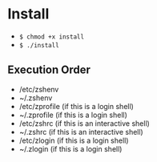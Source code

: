 # Install

* `$ chmod +x install`
* `$ ./install`

## Execution Order

* /etc/zshenv
* ~/.zshenv
* /etc/zprofile (if this is a login shell)
* ~/.zprofile (if this is a login shell)
* /etc/zshrc (if this is an interactive shell)
* ~/.zshrc (if this is an interactive shell)
* /etc/zlogin (if this is a login shell)
* ~/.zlogin (if this is a login shell)
